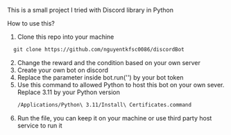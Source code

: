 This is a small project I tried with Discord library in Python

How to use this?
1. Clone this repo into your machine
``` HTML
  git clone https://github.com/nguyentkfsc0086/discordBot
```
2. Change the reward and the condition based on your own server
3. Create your own bot on discord
4. Replace the parameter inside bot.run('') by your bot token
5. Use this command to allowed Python to host this bot on your own sever. 
   Replace 3.11 by your Python version
   ```HTML
   /Applications/Python\ 3.11/Install\ Certificates.command
6. Run the file, you can keep it on your machine or use third party host service to run it


